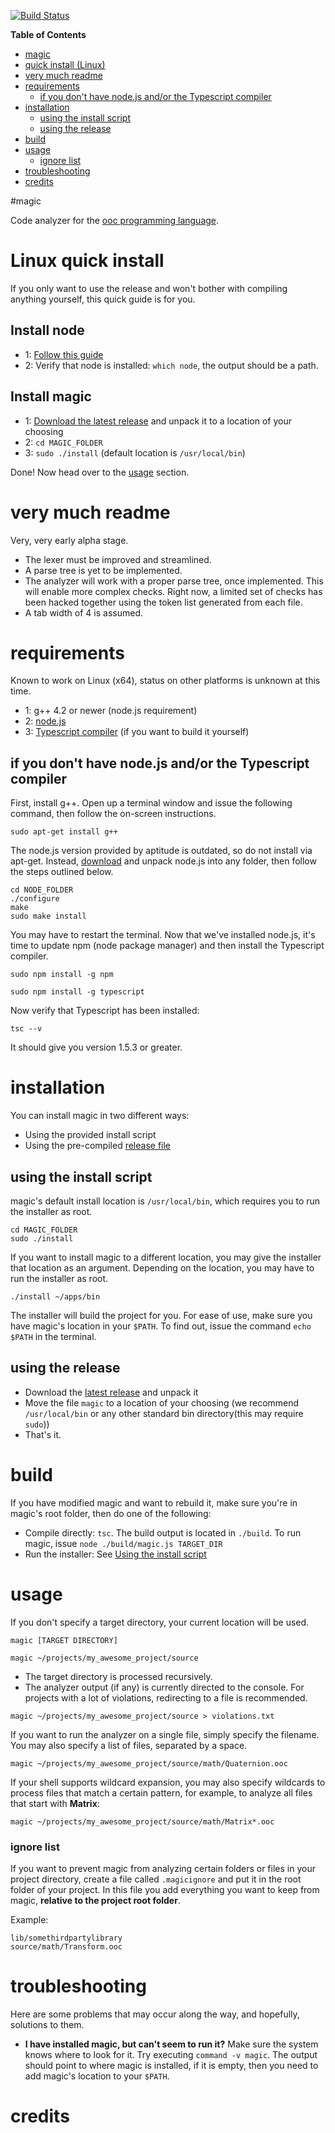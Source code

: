 [![Build Status](https://secure.travis-ci.org/cogneco/magic.png?branch=master)](http://travis-ci.org/cogneco/magic)

**Table of Contents**

- [magic](#magic)
- [quick install (Linux)](#linux-quick-install)
- [very much readme](#very-much-readme)
- [requirements](#requirements)
  - [if you don't have node.js and/or the Typescript compiler](#if-you-dont-have-nodejs-andor-the-typescript-compiler)
- [installation](#installation)
  - [using the install script](#using-the-install-script)
  - [using the release](#using-the-release)
- [build](#build)
- [usage](#usage)
    - [ignore list](#ignore-list)
- [troubleshooting](#troubleshooting)
- [credits](#credits)

#magic

Code analyzer for the [ooc programming language](http://ooc-lang.org).

# Linux quick install
If you only want to use the release and won't bother with compiling anything yourself, this quick guide is for you.

## Install node
* 1: [Follow this guide](https://github.com/nodejs/node-v0.x-archive/wiki/Installing-Node.js-via-package-manager)
* 2: Verify that node is installed: ```which node```, the output should be a path.

## Install magic
* 1: [Download the latest release](https://github.com/cogneco/magic/releases) and unpack it to a location of your choosing
* 2: ```cd MAGIC_FOLDER```
* 3: ```sudo ./install``` (default location is ```/usr/local/bin```)

Done! Now head over to the [usage](#usage) section.

# very much readme
Very, very early alpha stage.
* The lexer must be improved and streamlined.
* A parse tree is yet to be implemented.
* The analyzer will work with a proper parse tree, once implemented.
This will enable more complex checks. Right now, a limited set of checks has been hacked together using the
token list generated from each file.
* A tab width of 4 is assumed.

# requirements
Known to work on Linux (x64), status on other platforms is unknown at this time.

* 1: g++ 4.2 or newer (node.js requirement)
* 2: [node.js](http://nodejs.org/)
* 3: [Typescript compiler](http://www.typescriptlang.org/) (if you want to build it yourself)

## if you don't have node.js and/or the Typescript compiler
First, install g++. Open up a terminal window and issue the following command, then follow the on-screen instructions.
```
sudo apt-get install g++
```

The node.js version provided by aptitude is outdated, so do not install via apt-get.
Instead, [download](https://nodejs.org/download/) and unpack node.js into any folder, then follow the steps outlined below.
```
cd NODE_FOLDER
./configure
make
sudo make install
```
You may have to restart the terminal. Now that we've installed node.js, it's time to update
npm (node package manager) and then install the Typescript compiler.
```
sudo npm install -g npm
```
```
sudo npm install -g typescript
```
Now verify that Typescript has been installed:
```
tsc --v
```
It should give you version 1.5.3 or greater.

# installation
You can install magic in two different ways:

* Using the provided install script
* Using the pre-compiled [release file](https://github.com/cogneco/magic/releases)

## using the install script
magic's default install location is ```/usr/local/bin```, which requires you to run the installer as root.
```
cd MAGIC_FOLDER
sudo ./install
```

If you want to install magic to a different location, you may give the installer that location as an argument.
Depending on the location, you may have to run the installer as root.

```./install ~/apps/bin```

The installer will build the project for you. For ease of use, make sure you have magic's location
in your ```$PATH```. To find out, issue the command ```echo $PATH``` in the terminal.

## using the release
* Download the [latest release](https://github.com/cogneco/magic/releases) and unpack it
* Move the file ```magic``` to a location of your choosing (we recommend ```/usr/local/bin``` or any other standard bin directory(this may require ```sudo```))
* That's it.

# build
If you have modified magic and want to rebuild it, make sure you're in magic's root folder,
then do one of the following:
* Compile directly: ```tsc```. The build output is located in ```./build```. To run magic, issue ```node ./build/magic.js TARGET_DIR```
* Run the installer: See [Using the install script](#using-the-install-script)

# usage
If you don't specify a target directory, your current location will be used.

```
magic [TARGET DIRECTORY]
```
```
magic ~/projects/my_awesome_project/source
```
* The target directory is processed recursively.
* The analyzer output (if any) is currently directed to the console.
For projects with a lot of violations, redirecting to a file is recommended.
```
magic ~/projects/my_awesome_project/source > violations.txt
```
If you want to run the analyzer on a single file, simply specify the filename.
You may also specify a list of files, separated by a space.
```
magic ~/projects/my_awesome_project/source/math/Quaternion.ooc
```
If your shell supports wildcard expansion, you may also specify wildcards to
process files that match a certain pattern, for example, to analyze all files that start with __Matrix__:
```
magic ~/projects/my_awesome_project/source/math/Matrix*.ooc
```

### ignore list
If you want to prevent magic from analyzing certain folders or files in your project directory,
create a file called ```.magicignore``` and put it in the root folder of your project. In this file
you add everything you want to keep from magic, __relative to the project root folder__.

Example:
```
lib/somethirdpartylibrary
source/math/Transform.ooc
```

# troubleshooting
Here are some problems that may occur along the way, and hopefully, solutions to them.
* __I have installed magic, but can't seem to run it?__ Make sure the system knows where to look for it.
Try executing ```command -v magic```. The output should point to where magic is installed, if it is empty,
then you need to add magic's location to your ```$PATH```.

# credits
